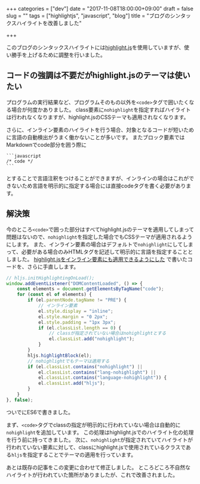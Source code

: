 +++
categories = ["dev"]
date = "2017-11-08T18:00:00+09:00"
draft = false
slug = ""
tags = ["highlightjs", "javascript", "blog"]
title = "ブログのシンタックスハイライトを改善しました"

+++

このブログのシンタックスハイライトには[highlight.js](https://highlightjs.org/)を使用していますが、使い勝手を上げるために調整を行いました。

<!--more-->

## コードの強調は不要だがhighlight.jsのテーマは使いたい

プログラムの実行結果など、プログラムそのもの以外を<code class="html">&lt;code&gt;</code>タグで囲いたくなる場合が何度かありました。
class要素に`nohighlight`を指定すればハイライトは行われなくなりますが、highlight.jsのCSSテーマも適用されなくなります。

さらに、インライン要素のハイライトを行う場合、対象となるコードが短いために言語の自動検出がうまく働かないことが多いです。
またブロック要素ではMarkdownでcode部分を囲う際に
````nohighlight
```javascript
/* code */
```
````
とすることで言語注釈をつけることができますが、インラインの場合はこれができないため言語を明示的に指定する場合には直接codeタグを書く必要があります。

## 解決策
今のところ<code class="html">&lt;code&gt;</code>で囲った部分はすべてhighlight.jsのテーマを適用してしまって問題はないので、`nohighlight`を指定した場合でもCSSテーマが適用されるようにします。
また、インライン要素の場合はデフォルトで`nohighlight`にしてしまって、必要がある場合のみHTMLタグを記述して明示的に言語を指定することとしました。
[highlight.jsをインライン要素にも適用できるようにした](/2015/12/12/apply-highlightjs-to-inline/) で書いたコードを、さらに手直しします。

```javascript
// hljs.initHighlightingOnLoad();
window.addEventListener("DOMContentLoaded", () => {
	const elements = document.getElementsByTagName("code");
	for (const el of elements) {
		if (el.parentNode.tagName != "PRE") {
			// インライン要素
			el.style.display = "inline";
			el.style.margin = "0 2px";
			el.style.padding = "1px 3px";
			if (el.classList.length == 0) {
				// classが指定されていない場合はnohighlightとする
				el.classList.add("nohighlight");
			}
		}
		hljs.highlightBlock(el);
		// nohighlightでもテーマは適用する
		if (el.classList.contains("nohighlight") ||
			el.classList.contains("lang-nohighlight") ||
			el.classList.contains("language-nohighlight")) {
			el.classList.add("hljs");
		}
	}
}, false);
```
ついでにES6で書きました。

まず、<code class="html">&lt;code&gt;</code>タグでclassの指定が明示的に行われていない場合は自動的に`nohighlight`を追加しています。
この処理はhighlight.jsでのハイライト化の処理を行う前に持ってきました。
次に、`nohighlight`が指定されていてハイライトが行われていない要素に対して、classにhighlight.jsで使用されているクラスである`hljs`を指定することでテーマの適用を行っています。

あとは既存の記事をこの変更に合わせて修正しました。
ところどころ不自然なハイライトが行われていた箇所がありましたが、これで改善されました。
